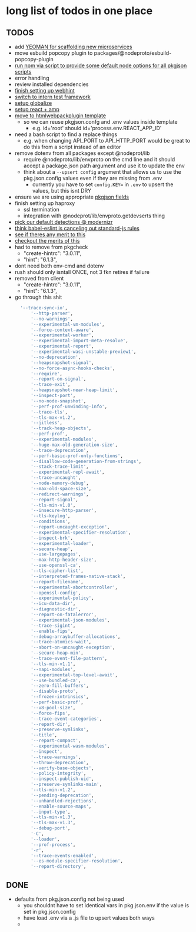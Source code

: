 # long list of todos in one place
## TODOS
  - add [YEOMAN for scaffolding new microservices](https://yeoman.io/)
  - move esbuild popcopy plugin to packages/@nodeproto/esbuild-popcopy-plugin
  - [run npm via script to provide some default node options for all pkgjson scripts](https://nodejs.org/api/cli.html)
  - error handling
  - review installed dependencies
  - [finish setting up webhint](https://github.com/webhintio/hint/blob/main/packages/hint/docs/user-guide/hints/index.md)
  - [switch to intern test framework](https://github.com/theintern/intern)
  - [setup globalize](https://github.com/globalizejs/globalize/tree/master/examples/node-npm)
  - [setup react + amp](https://medium.com/@rtymchyk/react-amp-modern-approach-e45de3fe84c7)
  - [move to htmlwebpackplugin template](https://github.com/jantimon/html-webpack-plugin#writing-your-own-templates)
    - so we can reuse pkgjson.confg and .env values inside template
      - e.g. id='root' should id='process.env.REACT_APP_ID'
  - need a bash script to find a replace things
    - e.g. when changing API_PORT to API_HTTP_PORT would be great to do this from a script instead of an editor
  - remove dotenv from all packages except @nodeprot/lib
    - require @nodeproto/lib/envproto on the cmd line and it should accept a package.json path argument and use it to update the env
    - think about a `--upsert config` argument that allows us to use the pkg.json.config values even if they are missing from .env
      - currently you have to set `config.KEY=` in `.env` to upsert the values, but this isnt DRY
  - ensure we are using appropriate [pkgjson fields](https://docs.npmjs.com/cli/v7/configuring-npm/package-json)
  - finish setting up haproxy
    - ssl termination
    - integration with @nodeprot/lib/envproto.getdevserts thing
  - [pick our default detections @ modernizr](https://modernizr.com/download?setclasses)
  - [think babel-eslint is canceling out standard-js rules](https://github.com/babel/eslint-plugin-babel)
  - [see if theres any merit to this](https://www.npmjs.com/package/accessibility-checker)
  - [checkout the merits of this](https://github.com/Siteimprove/alfa)
  - had to remove from pkgcheck
    - "create-hintrc": "3.0.11",
    - "hint": "6.1.3",
  - dont need both env-cmd and dotenv
  - rush should only isntall ONCE, not 3 fkn retires if failure
  - removed from client
    - "create-hintrc": "3.0.11",
    - "hint": "6.1.3",
  - go through this shit
      ```sh
        '--trace-sync-io',
            '--http-parser',
            '--no-warnings',
            '--experimental-vm-modules',
            '--force-context-aware',
            '--experimental-worker',
            '--experimental-import-meta-resolve',
            '--experimental-report',
            '--experimental-wasi-unstable-preview1',
            '--no-deprecation',
            '--heapsnapshot-signal',
            '--no-force-async-hooks-checks',
            '--require',
            '--report-on-signal',
            '--trace-exit',
            '--heapsnapshot-near-heap-limit',
            '--inspect-port',
            '--no-node-snapshot',
            '--perf-prof-unwinding-info',
            '--trace-tls',
            '--tls-max-v1.2',
            '--jitless',
            '--track-heap-objects',
            '--perf-prof',
            '--experimental-modules',
            '--huge-max-old-generation-size',
            '--trace-deprecation',
            '--perf-basic-prof-only-functions',
            '--disallow-code-generation-from-strings',
            '--stack-trace-limit',
            '--experimental-repl-await',
            '--trace-uncaught',
            '--node-memory-debug',
            '--max-old-space-size',
            '--redirect-warnings',
            '--report-signal',
            '--tls-min-v1.0',
            '--insecure-http-parser',
            '--tls-keylog',
            '--conditions',
            '--report-uncaught-exception',
            '--experimental-specifier-resolution',
            '--inspect-brk',
            '--experimental-loader',
            '--secure-heap',
            '--use-largepages',
            '--max-http-header-size',
            '--use-openssl-ca',
            '--tls-cipher-list',
            '--interpreted-frames-native-stack',
            '--report-filename',
            '--experimental-abortcontroller',
            '--openssl-config',
            '--experimental-policy',
            '--icu-data-dir',
            '--diagnostic-dir',
            '--report-on-fatalerror',
            '--experimental-json-modules',
            '--trace-sigint',
            '--enable-fips',
            '--debug-arraybuffer-allocations',
            '--trace-atomics-wait',
            '--abort-on-uncaught-exception',
            '--secure-heap-min',
            '--trace-event-file-pattern',
            '--tls-min-v1.1',
            '--napi-modules',
            '--experimental-top-level-await',
            '--use-bundled-ca',
            '--zero-fill-buffers',
            '--disable-proto',
            '--frozen-intrinsics',
            '--perf-basic-prof',
            '--v8-pool-size',
            '--force-fips',
            '--trace-event-categories',
            '--report-dir',
            '--preserve-symlinks',
            '--title',
            '--report-compact',
            '--experimental-wasm-modules',
            '--inspect',
            '--trace-warnings',
            '--throw-deprecation',
            '--verify-base-objects',
            '--policy-integrity',
            '--inspect-publish-uid',
            '--preserve-symlinks-main',
            '--tls-min-v1.2',
            '--pending-deprecation',
            '--unhandled-rejections',
            '--enable-source-maps',
            '--input-type',
            '--tls-min-v1.3',
            '--tls-max-v1.3',
            '--debug-port',
            '-C',
            '--loader',
            '--prof-process',
            '-r',
            '--trace-events-enabled',
            '--es-module-specifier-resolution',
            '--report-directory',

      ```

## DONE
  - defaults from pkg.json.config not being used
    - you shouldnt have to set identical vars in pkg.json.env if the value is set in pkg.json.config
    - have load .env via a .js file to upsert values both ways
    -

